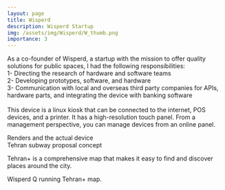 ```yaml
---
layout: page
title: Wisperd
description: Wisperd Startup
img: /assets/img/Wisperd/W_thumb.png
importance: 3
---
```


As a co-founder of Wisperd, a startup with the mission to offer quality solutions for public spaces, I had the following responsibilities: 
<br>
1- Directing the research of hardware and software teams <br>
2- Developing prototypes, software, and hardware <br>
3- Communication with local and overseas third party companies for APIs, hardware parts, and integrating the device with banking software <br>
<br>
This device is a linux kiosk that can be connected to the internet, POS devices, and a printer. It has a high-resolution touch panel. From a management perspective, you can manage devices from an online panel. 
<br>
<div class="row">
    <div class="col-sm mt-3 mt-md-0">
        <img class="img-fluid rounded z-depth-1" src="{{ '/assets/img/Wisperd/W1.png' | relative_url }}" alt="" title="example image"/>
    </div>
    <div class="col-sm mt-3 mt-md-0">
        <img class="img-fluid rounded z-depth-1" src="{{ '/assets/img/Wisperd/W3.jpg' | relative_url }}" alt="" title="example image"/>
    </div>
</div>
<div class="caption">
    Renders and the actual device
</div>
<div class="row">
    <div class="col-sm mt-3 mt-md-0">
        <img class="img-fluid rounded z-depth-1" src="{{ '/assets/img/Wisperd/W2.png' | relative_url }}" alt="" title="example image"/>
    </div>
</div>
<div class="caption">
    Tehran subway proposal concept
</div>

Tehran+ is a comprehensive map that makes it easy to find and discover places around the city.

<div class="row">
    <div class="col-sm mt-3 mt-md-0">
        <img class="img-fluid rounded z-depth-1" src="{{ '/assets/img/Wisperd/W4.jpg' | relative_url }}" alt="" title="example image"/>
    </div>
    <div class="col-sm mt-3 mt-md-0">
        <img class="img-fluid rounded z-depth-1" src="{{ '/assets/img/Wisperd/W5.jpg' | relative_url }}" alt="" title="example image"/>
    </div>
</div>
<div class="caption">
    Wisperd Q running Tehran+ map.
</div>
